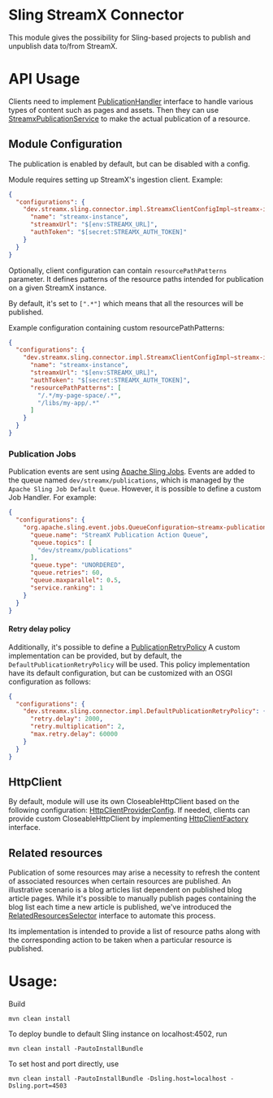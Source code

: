# Sling StreamX Connector

This module gives the possibility for Sling-based projects to publish and unpublish data to/from
StreamX.

# API Usage

Clients need to implement
[PublicationHandler](./src/main/java/dev/streamx/sling/connector/PublicationHandler.java)
interface to handle various types of content such as pages and assets.
Then they can use
[StreamxPublicationService](./src/main/java/dev/streamx/sling/connector/StreamxPublicationService.java)
to make the actual publication of a resource.

## Module Configuration

The publication is enabled by default, but can be disabled with a config.

Module requires setting up StreamX's ingestion client.
Example:

```json
{
  "configurations": {
    "dev.streamx.sling.connector.impl.StreamxClientConfigImpl~streamx-instance": {
      "name": "streamx-instance",
      "streamxUrl": "$[env:STREAMX_URL]",
      "authToken": "$[secret:STREAMX_AUTH_TOKEN]"
    }
  }
}
```

Optionally, client configuration can contain `resourcePathPatterns` parameter. It defines patterns
of the resource paths intended for publication on a given StreamX instance.

By default, it's set to `[".*"]` which means that all the resources will be published.

Example configuration containing custom resourcePathPatterns:

```json
{
  "configurations": {
    "dev.streamx.sling.connector.impl.StreamxClientConfigImpl~streamx-instance": {
      "name": "streamx-instance",
      "streamxUrl": "$[env:STREAMX_URL]",
      "authToken": "$[secret:STREAMX_AUTH_TOKEN]",
      "resourcePathPatterns": [
        "/.*/my-page-space/.*",
        "/libs/my-app/.*"
      ]
    }
  }
}

```

### Publication Jobs

Publication events are sent
using [Apache Sling Jobs](https://sling.apache.org/documentation/bundles/apache-sling-eventing-and-job-handling.html#jobs-guarantee-of-processing).
Events are added to the queue named `dev/streamx/publications`, which is managed by
the `Apache Sling Job Default Queue`. However, it is possible to define a custom Job Handler. For
example:

```json
{
  "configurations": {
    "org.apache.sling.event.jobs.QueueConfiguration~streamx-publication-actions": {
      "queue.name": "StreamX Publication Action Queue",
      "queue.topics": [
        "dev/streamx/publications"
      ],
      "queue.type": "UNORDERED",
      "queue.retries": 60,
      "queue.maxparallel": 0.5,
      "service.ranking": 1
    }
  }
}
```

#### Retry delay policy

Additionally, it's possible to define
a [PublicationRetryPolicy](./src/main/java/dev/streamx/sling/connector/PublicationRetryPolicy.java)
A custom implementation can be provided, but by default, the `DefaultPublicationRetryPolicy` will be
used. This policy implementation have its default configuration, but can be customized with an OSGI
configuration as follows:

```json
{
  "configurations": {
    "dev.streamx.sling.connector.impl.DefaultPublicationRetryPolicy": {
      "retry.delay": 2000,
      "retry.multiplication": 2,
      "max.retry.delay": 60000
    }
  }
}
```

## HttpClient

By default, module will use its own CloseableHttpClient based on the following configuration:
[HttpClientProviderConfig](./src/main/java/dev/streamx/sling/connector/impl/HttpClientProviderConfig.java).
If needed, clients can provide custom CloseableHttpClient by implementing
[HttpClientFactory](./src/main/java/dev/streamx/sling/connector/HttpClientFactory.java) interface.

## Related resources

Publication of some resources may arise a necessity to refresh the content of associated resources
when certain resources are published. An illustrative scenario is a blog articles list dependent on
published blog article pages. While it's possible to manually publish pages containing
the blog list each time a new article is published, we've introduced
the [RelatedResourcesSelector](./src/main/java/dev/streamx/sling/connector/RelatedResourcesSelector.java)
interface to automate this process.

Its implementation is intended to provide a list of resource paths along with the corresponding
action to be taken when a particular resource is published.

# Usage:

Build

```
mvn clean install
```

To deploy bundle to default Sling instance on localhost:4502, run

```
mvn clean install -PautoInstallBundle
```

To set host and port directly, use

```
mvn clean install -PautoInstallBundle -Dsling.host=localhost -Dsling.port=4503
```